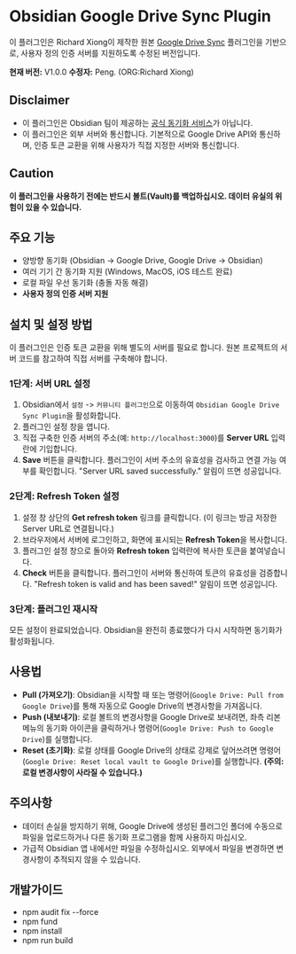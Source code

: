 # Obsidian Google Drive Sync Plugin

이 플러그인은 Richard Xiong이 제작한 원본 [Google Drive Sync](https://github.com/RichardX366/Obsidian-Google-Drive) 플러그인을 기반으로, 사용자 정의 인증 서버를 지원하도록 수정된 버전입니다.

**현재 버전:** V1.0.0
**수정자:** Peng. (ORG:Richard Xiong)

## Disclaimer

-   이 플러그인은 Obsidian 팀이 제공하는 [공식 동기화 서비스](https://obsidian.md/sync)가 아닙니다.
-   이 플러그인은 외부 서버와 통신합니다. 기본적으로 Google Drive API와 통신하며, 인증 토큰 교환을 위해 사용자가 직접 지정한 서버와 통신합니다.

## Caution

**이 플러그인을 사용하기 전에는 반드시 볼트(Vault)를 백업하십시오. 데이터 유실의 위험이 있을 수 있습니다.**

## 주요 기능

-   양방향 동기화 (Obsidian -> Google Drive, Google Drive -> Obsidian)
-   여러 기기 간 동기화 지원 (Windows, MacOS, iOS 테스트 완료)
-   로컬 파일 우선 동기화 (충돌 자동 해결)
-   **사용자 정의 인증 서버 지원**

## 설치 및 설정 방법

이 플러그인은 인증 토큰 교환을 위해 별도의 서버를 필요로 합니다. 원본 프로젝트의 서버 코드를 참고하여 직접 서버를 구축해야 합니다.

### 1단계: 서버 URL 설정

1.  Obsidian에서 `설정` -> `커뮤니티 플러그인`으로 이동하여 `Obsidian Google Drive Sync Plugin`을 활성화합니다.
2.  플러그인 설정 창을 엽니다.
3.  직접 구축한 인증 서버의 주소(예: `http://localhost:3000`)를 **Server URL** 입력란에 기입합니다.
4.  **Save** 버튼을 클릭합니다. 플러그인이 서버 주소의 유효성을 검사하고 연결 가능 여부를 확인합니다. "Server URL saved successfully." 알림이 뜨면 성공입니다.

### 2단계: Refresh Token 설정

1.  설정 창 상단의 **Get refresh token** 링크를 클릭합니다. (이 링크는 방금 저장한 Server URL로 연결됩니다.)
2.  브라우저에서 서버에 로그인하고, 화면에 표시되는 **Refresh Token**을 복사합니다.
3.  플러그인 설정 창으로 돌아와 **Refresh token** 입력란에 복사한 토큰을 붙여넣습니다.
4.  **Check** 버튼을 클릭합니다. 플러그인이 서버와 통신하여 토큰의 유효성을 검증합니다. "Refresh token is valid and has been saved!" 알림이 뜨면 성공입니다.

### 3단계: 플러그인 재시작

모든 설정이 완료되었습니다. Obsidian을 완전히 종료했다가 다시 시작하면 동기화가 활성화됩니다.

## 사용법

-   **Pull (가져오기)**: Obsidian을 시작할 때 또는 명령어(`Google Drive: Pull from Google Drive`)를 통해 자동으로 Google Drive의 변경사항을 가져옵니다.
-   **Push (내보내기)**: 로컬 볼트의 변경사항을 Google Drive로 보내려면, 좌측 리본 메뉴의 동기화 아이콘을 클릭하거나 명령어(`Google Drive: Push to Google Drive`)를 실행합니다.
-   **Reset (초기화)**: 로컬 상태를 Google Drive의 상태로 강제로 덮어쓰려면 명령어(`Google Drive: Reset local vault to Google Drive`)를 실행합니다. **(주의: 로컬 변경사항이 사라질 수 있습니다.)**

## 주의사항

-   데이터 손실을 방지하기 위해, Google Drive에 생성된 플러그인 폴더에 수동으로 파일을 업로드하거나 다른 동기화 프로그램을 함께 사용하지 마십시오.
-   가급적 Obsidian 앱 내에서만 파일을 수정하십시오. 외부에서 파일을 변경하면 변경사항이 추적되지 않을 수 있습니다.

## 개발가이드
-  npm audit fix --force
-  npm fund
-  npm install
-  npm run build
